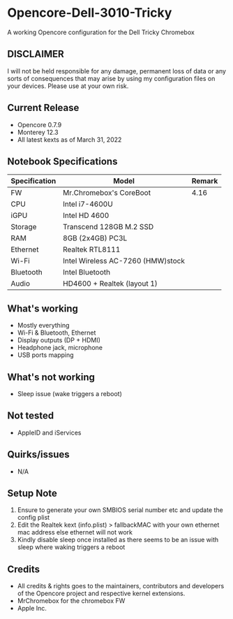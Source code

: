 # Opencore-Dell-3010-Tricky
A working Opencore configuration for the Dell Tricky Chromebox

## DISCLAIMER 
I will not be held responsible for any damage, permanent loss of data or any sorts of consequences that may arise by using my configuration files on your devices. Please use at your own risk.

## Current Release
- Opencore 0.7.9
- Monterey 12.3
- All latest kexts as of March 31, 2022

## Notebook Specifications

| Specification  | Model |  Remark  |
| ------------- | ------------- | ------------- |
| FW  | Mr.Chromebox's CoreBoot | 4.16  |
| CPU  | Intel i7-4600U  |
| iGPU  | Intel HD 4600 | 
| Storage  | Transcend 128GB M.2 SSD  |
| RAM  | 8GB (2x4GB) PC3L |
| Ethernet  | Realtek RTL8111 |
| Wi-Fi  | Intel Wireless AC-7260 (HMW)stock  |
| Bluetooth  | Intel Bluetooth   |
| Audio  | HD4600 + Realtek (layout 1)   |


## What's working
- Mostly everything
- Wi-Fi & Bluetooth, Ethernet
- Display outputs (DP + HDMI)
- Headphone jack, microphone
- USB ports mapping

## What's not working
- Sleep issue (wake triggers a reboot)

## Not tested
- AppleID and iServices

## Quirks/issues
- N/A

## Setup Note
1. Ensure to generate your own SMBIOS serial number etc and update the config plist
2. Edit the Realtek kext (info.plist) > fallbackMAC with your own ethernet mac address else ethernet will not work
3. Kindly disable sleep once installed as there seems to be an issue with sleep where waking triggers a reboot

## Credits
- All credits & rights goes to the maintainers, contributors and developers of the Opencore project and respective kernel extensions.
- MrChromebox for the chromebox FW
- Apple Inc.
